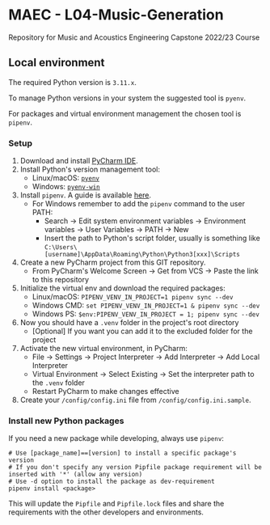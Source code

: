 # MAEC - L04-Music-Generation
Repository for Music and Acoustics Engineering Capstone 2022/23 Course

## Local environment

The required Python version is `3.11.x`.

To manage Python versions in your system the suggested tool is `pyenv`.

For packages and virtual environment management the chosen tool is `pipenv`.

### Setup
1. Download and install [PyCharm IDE](https://www.jetbrains.com/pycharm/download/#section=linux).
2. Install Python's version management tool:
   - Linux/macOS: [`pyenv`](https://github.com/pyenv/pyenv)
   - Windows: [`pyenv-win`](https://github.com/pyenv-win/pyenv-win)
3. Install `pipenv`. A guide is available [here](https://pipenv.pypa.io/en/latest/installation/).
   - For Windows remember to add the `pipenv` command to the user PATH:
     - Search &rarr; Edit system environment variables &rarr; Environment variables &rarr; User Variables &rarr; PATH &rarr; New
     - Insert the path to Python's script folder, usually is something like `C:\Users\[username]\AppData\Roaming\Python\Python3[xxx]\Scripts` 
4. Create a new PyCharm project from this GIT repository.
    - From PyCharm's Welcome Screen &rarr; Get from VCS &rarr; Paste the link to this repository
5. Initialize the virtual env and download the required packages:
   - Linux/macOS: `PIPENV_VENV_IN_PROJECT=1 pipenv sync --dev`
   - Windows CMD: `set PIPENV_VENV_IN_PROJECT=1 & pipenv sync --dev`
   - Windows PS: `$env:PIPENV_VENV_IN_PROJECT = 1; pipenv sync --dev`
6. Now you should have a `.venv` folder in the project's root directory
   - [Optional] If you want you can add it to the excluded folder for the project
7. Activate the new virtual environment, in PyCharm:
   - File &rarr; Settings &rarr; Project Interpreter &rarr; Add Interpreter &rarr; Add Local Interpreter
   - Virtual Environment &rarr; Select Existing &rarr; Set the interpreter path to the `.venv` folder
   - Restart PyCharm to make changes effective
8. Create your `/config/config.ini` file from `/config/config.ini.sample`.

### Install new Python packages
If you need a new package while developing, always use `pipenv`:
```shell script
# Use [package_name]==[version] to install a specific package's version 
# If you don't specify any version Pipfile package requirement will be inserted with '*' (allow any version)
# Use -d option to install the package as dev-requirement
pipenv install <package>
```
This will update the `Pipfile` and `Pipfile.lock` files and share the requirements with the other developers and 
environments.
